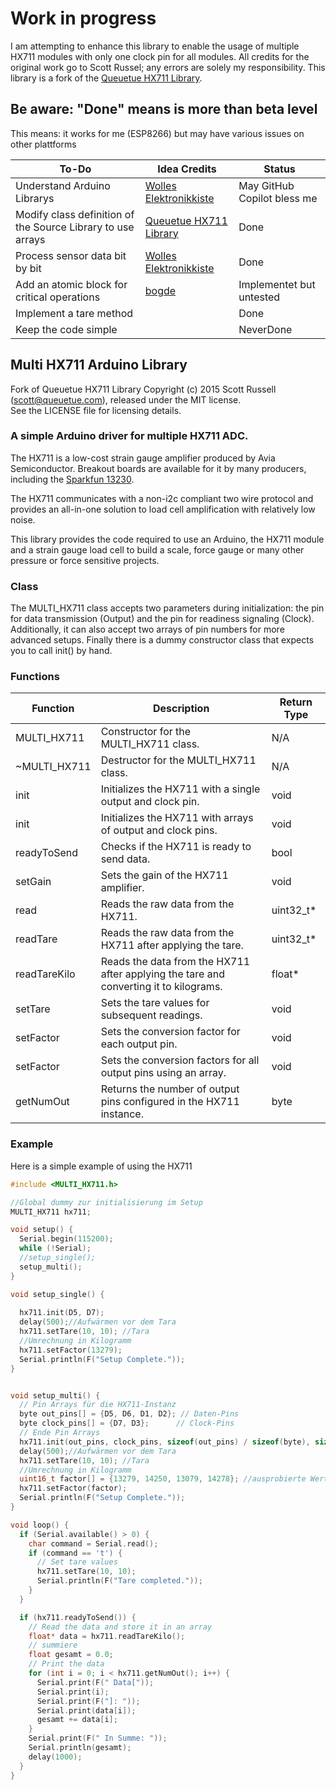 # Work in progress
I am attempting to enhance this library to enable the usage of multiple HX711 modules with only one clock pin for all modules. All credits for the original work go to Scott Russel; any errors are solely my responsibility.
This library is a fork of the [Queuetue HX711 Library](https://github.com/queuetue/Q2-HX711-Arduino-Library).

## Be aware: "Done" means is more than beta level
This means: it works for me (ESP8266) but may have various issues on other plattforms

| **To-Do**                                    | **Idea Credits**            | **Status** |
|----------------------------------------------|-----------------------------|------------|
| Understand Arduino Librarys | [Wolles Elektronikkiste](https://wolles-elektronikkiste.de/en/creating-libraries-and-classes-part-i)| May GitHub Copilot bless me |
| Modify class definition of the Source Library to use arrays        | [Queuetue HX711 Library](https://github.com/queuetue/Q2-HX711-Arduino-Library)   | Done   |
| Process sensor data bit by bit           | [Wolles Elektronikkiste](https://wolles-elektronikkiste.de/en/strain-gauges) | Done     |
| Add an atomic block for critical operations  | [bogde](https://github.com/bogde/HX711/blob/master/src/HX711.cpp)               | Implementet but untested      |
| Implement a tare method                      |                         | Done       |
| Keep the code simple                         |               | NeverDone      |


## Multi HX711 Arduino Library

Fork of Queuetue HX711 Library Copyright (c) 2015 Scott Russell (scott@queuetue.com), released under the MIT license.  
See the LICENSE file for licensing details.

### A simple Arduino driver for multiple HX711 ADC.

The HX711 is a low-cost strain gauge amplifier produced by Avia Semiconductor.  Breakout boards are available for it by many producers, including the [Sparkfun 13230](https://www.sparkfun.com/products/13230).

The HX711 communicates with a non-i2c compliant two wire protocol and provides an all-in-one solution to load cell amplification with relatively low noise.

This library provides the code required to use an Arduino, the HX711 module and a strain gauge load cell to build a scale, force gauge or many other pressure or force sensitive projects.

### Class
The MULTI_HX711 class accepts two parameters during initialization: the pin for data transmission (Output) and the pin for readiness signaling (Clock). 
Additionally, it can also accept two arrays of pin numbers for more advanced setups. Finally there is a dummy constructor class that expects you to call init() by hand.

### Functions

| Function       | Description                                                            | Return Type |
|----------------|------------------------------------------------------------------------|-------------|
| MULTI_HX711    | Constructor for the MULTI_HX711 class.                                 | N/A         |
| ~MULTI_HX711   | Destructor for the MULTI_HX711 class.                                  | N/A         |
| init           | Initializes the HX711 with a single output and clock pin.              | void        |
| init           | Initializes the HX711 with arrays of output and clock pins.            | void        |
| readyToSend    | Checks if the HX711 is ready to send data.                             | bool        |
| setGain        | Sets the gain of the HX711 amplifier.                                  | void        |
| read           | Reads the raw data from the HX711.                                     | uint32_t*   |
| readTare       | Reads the raw data from the HX711 after applying the tare.             | uint32_t*   |
| readTareKilo   | Reads the data from the HX711 after applying the tare and converting it to kilograms. | float*    |
| setTare        | Sets the tare values for subsequent readings.                          | void        |
| setFactor      | Sets the conversion factor for each output pin.                        | void        |
| setFactor      | Sets the conversion factors for all output pins using an array.        | void        |
| getNumOut      | Returns the number of output pins configured in the HX711 instance.    | byte        |



### Example 
Here is a simple example of using the HX711 

```cpp
#include <MULTI_HX711.h>

//Global dummy zur initialisierung im Setup
MULTI_HX711 hx711;

void setup() {
  Serial.begin(115200);
  while (!Serial);
  //setup_single();
  setup_multi();
}

void setup_single() {
  
  hx711.init(D5, D7);
  delay(500);//Aufwärmen vor dem Tara
  hx711.setTare(10, 10); //Tara
  //Umrechnung in Kilogramm
  hx711.setFactor(13279);
  Serial.println(F("Setup Complete."));
}


void setup_multi() {
  // Pin Arrays für die HX711-Instanz
  byte out_pins[] = {D5, D6, D1, D2}; // Daten-Pins
  byte clock_pins[] = {D7, D3};      // Clock-Pins
  // Ende Pin Arrays
  hx711.init(out_pins, clock_pins, sizeof(out_pins) / sizeof(byte), sizeof(clock_pins) / sizeof(byte));
  delay(500);//Aufwärmen vor dem Tara
  hx711.setTare(10, 10); //Tara
  //Umrechnung in Kilogramm
  uint16_t factor[] = {13279, 14250, 13079, 14278}; //ausprobierte Werte
  hx711.setFactor(factor);
  Serial.println(F("Setup Complete."));
}

void loop() {
  if (Serial.available() > 0) {
    char command = Serial.read();
    if (command == 't') {
      // Set tare values
      hx711.setTare(10, 10);
      Serial.println(F("Tare completed."));
    }
  }

  if (hx711.readyToSend()) {
    // Read the data and store it in an array
    float* data = hx711.readTareKilo();
    // summiere
    float gesamt = 0.0;
    // Print the data
    for (int i = 0; i < hx711.getNumOut(); i++) {
      Serial.print(F(" Data["));
      Serial.print(i);
      Serial.print(F("]: "));
      Serial.print(data[i]);
      gesamt += data[i];
    }
    Serial.print(F(" In Summe: "));
    Serial.println(gesamt);
    delay(1000);
  }
}

```
